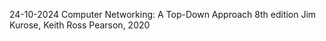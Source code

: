 24-10-2024
Computer Networking: A Top-Down Approach 8th edition 
Jim Kurose, Keith Ross Pearson, 2020
